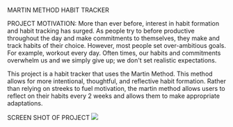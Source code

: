 MARTIN METHOD HABIT TRACKER

PROJECT MOTIVATION:
More than ever before, interest in habit formation and habit tracking has surged. As people try to before productive throughout the day and make commitments to themselves, they make and track habits of their choice. However, most people set over-ambitious goals. For example, workout every day. Often times, our habits and commitments overwhelm us and we simply give up; we don't set realistic expectations. 

This project is a habit tracker that uses the Martin Method. This method allows for more intentional, thoughtful, and reflective habit formation. Rather than relying on streeks to fuel motivation, the martin method allows users to reflect on their habits every 2 weeks and allows them to make appropriate adaptations. 


SCREEN SHOT OF PROJECT
![](./image/Screen-Shot.png)


